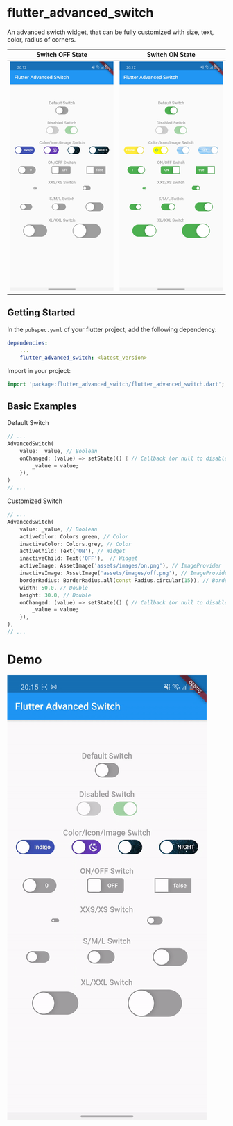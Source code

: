# flutter_advanced_switch
An advanced swicth widget, that can be fully customized with size, text, color, radius of corners.

| Switch OFF State | Switch ON State |
|:-:|:-:|
| ![Flutter Advanced Switch Off State](./SWITCH_OFF.jpg) | ![Flutter Advanced Switch On State](./SWITCH_ON.jpg) |

## Getting Started
In the `pubspec.yaml` of your flutter project, add the following dependency:

```yaml
dependencies:
    ...
    flutter_advanced_switch: <latest_version>
```

Import in your project:

```dart
import 'package:flutter_advanced_switch/flutter_advanced_switch.dart';
```

## Basic Examples

Default Switch

```dart
// ...
AdvancedSwitch(
    value: _value, // Boolean
    onChanged: (value) => setState(() { // Callback (or null to disable)
        _value = value;
    }),
)
// ...
```

Customized Switch

```dart
// ...
AdvancedSwitch(
    value: _value, // Boolean
    activeColor: Colors.green, // Color
    inactiveColor: Colors.grey, // Color
    activeChild: Text('ON'), // Widget
    inactiveChild: Text('OFF'),  // Widget
    activeImage: AssetImage('assets/images/on.png'), // ImageProvider
    inactiveImage: AssetImage('assets/images/off.png'), // ImageProvider
    borderRadius: BorderRadius.all(const Radius.circular(15)), // BorderRadius
    width: 50.0, // Double
    height: 30.0, // Double
    onChanged: (value) => setState(() { // Callback (or null to disable)
        _value = value;
    }),
),
// ...
```

# Demo

![Flutter Advanced Switch Preview](./SWITCH_PREVIEW.gif)